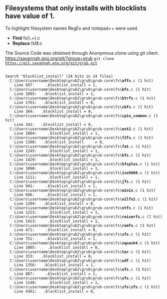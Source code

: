 

## Filesystems that only installs with blocklists have value of 1.
To highlight filesystem names RegEx and notepad++ were used.
* <b>Find</b> fs(\\.+)\.c
* <b>Replace</b> fs<b>\1</b>.c

The Source Code was obtained through Anonymous clone using git client. https://savannah.gnu.org/git/?group=grub
<code>git clone https://git.savannah.gnu.org/git/grub.git</code>

<pre><code>
Search "blocklist_install" (24 hits in 24 files)
  C:\Users\username\Desktop\grub2\grub\grub-core\fs<b>\affs</b>.c (1 hit)
	Line 697:     .blocklist_install = 1,
  C:\Users\username\Desktop\grub2\grub\grub-core\fs<b>\bfs</b>.c (1 hit)
	Line 1095:   .blocklist_install = 1,
  C:\Users\username\Desktop\grub2\grub\grub-core\fs<b>\btrfs</b>.c (1 hit)
	Line 1763:   .blocklist_install = 0,
  C:\Users\username\Desktop\grub2\grub\grub-core\fs<b>\cbfs</b>.c (1 hit)
	Line 384:   .blocklist_install = 0,
  C:\Users\username\Desktop\grub2\grub\grub-core\fs<b>\cpio_common</b>.c (1 hit)
	Line 242:   .blocklist_install = 0,
  C:\Users\username\Desktop\grub2\grub\grub-core\fs<b>\ext2</b>.c (1 hit)
	Line 1084:     .blocklist_install = 1,
  C:\Users\username\Desktop\grub2\grub\grub-core\fs<b>\f2fs</b>.c (1 hit)
	Line 1300:   .blocklist_install     = 0,
  C:\Users\username\Desktop\grub2\grub\grub-core\fs<b>\fat</b>.c (1 hit)
	Line 1245:     .blocklist_install = 1,
  C:\Users\username\Desktop\grub2\grub\grub-core\fs<b>\hfs</b>.c (1 hit)
	Line 1429:     .blocklist_install = 1,
  C:\Users\username\Desktop\grub2\grub\grub-core\fs<b>\hfsplus</b>.c (1 hit)
	Line 1090:     .blocklist_install = 1,
  C:\Users\username\Desktop\grub2\grub\grub-core\fs<b>\iso9660</b>.c (1 hit)
	Line 1111:     .blocklist_install = 1,
  C:\Users\username\Desktop\grub2\grub\grub-core\fs<b>\jfs</b>.c (1 hit)
	Line 941:     .blocklist_install = 1,
  C:\Users\username\Desktop\grub2\grub\grub-core\fs<b>\minix</b>.c (1 hit)
	Line 696:     .blocklist_install = 1,
  C:\Users\username\Desktop\grub2\grub\grub-core\fs<b>\nilfs2</b>.c (1 hit)
	Line 1204:   .blocklist_install = 0,
  C:\Users\username\Desktop\grub2\grub\grub-core\fs<b>\ntfs</b>.c (1 hit)
	Line 1223:     .blocklist_install = 1,
  C:\Users\username\Desktop\grub2\grub\grub-core\fs<b>\reiserfs</b>.c (1 hit)
	Line 1413:     .blocklist_install = 1,
  C:\Users\username\Desktop\grub2\grub\grub-core\fs<b>\romfs</b>.c (1 hit)
	Line 471:     .blocklist_install = 0,
  C:\Users\username\Desktop\grub2\grub\grub-core\fs<b>\sfs</b>.c (1 hit)
	Line 751:     .blocklist_install = 1,
  C:\Users\username\Desktop\grub2\grub\grub-core\fs<b>\squash4</b>.c (1 hit)
	Line 1005:     .blocklist_install = 0,
  C:\Users\username\Desktop\grub2\grub\grub-core\fs<b>\tar</b>.c (1 hit)
	Line 333:   .blocklist_install = 0,
  C:\Users\username\Desktop\grub2\grub\grub-core\fs<b>\udf</b>.c (1 hit)
	Line 1356:   .blocklist_install = 1,
  C:\Users\username\Desktop\grub2\grub\grub-core\fs<b>\ufs</b>.c (1 hit)
	Line 887:     .blocklist_install = 1,
  C:\Users\username\Desktop\grub2\grub\grub-core\fs<b>\xfs</b>.c (1 hit)
	Line 1148:     .blocklist_install = 1,
  C:\Users\username\Desktop\grub2\grub\grub-core\fs<b>\zfs\zfs</b>.c (1 hit)
	Line 4361:   .blocklist_install = 0,
</code></pre>
